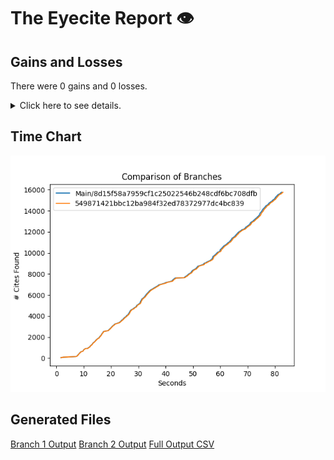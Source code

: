 # The Eyecite Report :eye:



Gains and Losses
---------
There were 0 gains and 0 losses.

<details>
<summary>Click here to see details.</summary>

|     id     |  Gain  |  Loss  |
| ---------- | ------ | ------ |


</details>



Time Chart
---------

![image](https://raw.githubusercontent.com/freelawproject/eyecite/artifacts/272/results/chart.png)


Generated Files
---------

[Branch 1 Output](https://raw.githubusercontent.com/freelawproject/eyecite/artifacts/272/results/8d15f58a7959cf1c25022546b248cdf6bc708dfb.json)
[Branch 2 Output](https://raw.githubusercontent.com/freelawproject/eyecite/artifacts/272/results/549871421bbc12ba984f32ed78372977dc4bc839.json)
[Full Output CSV ](https://raw.githubusercontent.com/freelawproject/eyecite/artifacts/272/results/output.csv)
